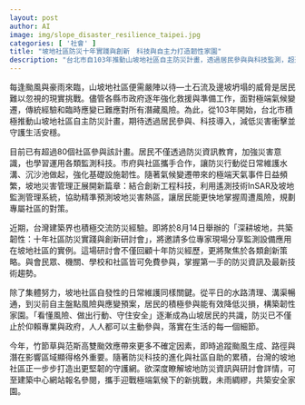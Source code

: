 ```yaml
---
layout: post
author: AI
image: img/slope_disaster_resilience_taipei.jpg
categories: [ '社會' ]
title: "坡地社區防災十年實踐與創新　科技與自主力打造韌性家園"
description: "台北市自103年推動山坡地社區自主防災計畫，透過居民參與與科技監測，超過80社區積極降災守護家園。今年面對雙颱挑戰，持續深化坡地守護網，並將於8月舉辦研討會聚焦十年防災經驗與創新應用，邀請各界同仁免費參與。更多詳情可至建築中心網站查詢。"
---
```

每逢颱風與豪雨來臨，山坡地社區便需嚴陣以待—土石流及邊坡坍塌的威脅是居民難以忽視的現實挑戰。儘管各縣市政府逐年強化救援與準備工作，面對極端氣候變遷，傳統經驗和臨時應變已難應對所有潛藏風險。為此，從103年開始，台北市積極推動山坡地社區自主防災計畫，期待透過居民參與、科技導入，減低災害衝擊並守護生活安穩。

目前已有超過80個社區參與該計畫。居民不僅透過防災資訊教育，加強災害意識，也學習運用各類監測科技。市府與社區攜手合作，讓防災行動從日常維護水溝、沉沙池做起，強化基礎設施韌性。隨著氣候變遷帶來的極端天氣事件日益頻繁，坡地災害管理正展開新篇章：結合創新工程科技，利用遙測技術InSAR及坡地監測管理系統，協助精準預測坡地災害熱區，讓居民能更快地掌握周遭風險，規劃專屬社區的對策。

近期，台灣建築界也積極交流防災經驗。即將於8月14日舉辦的「深耕坡地，共築韌性：十年社區防災實踐與創新研討會」，將邀請多位專家現場分享監測設備應用在坡地社區的實例。這場研討會不僅回顧十年防災經歷，更將聚焦於各類創新策略。與會民眾、機關、學校和社區皆可免費參與，掌握第一手的防災資訊及最新技術趨勢。

除了集體努力，坡地社區自發性的日常維護同樣關鍵。從平日的水路清理、溝渠暢通，到災前自主盤點風險與應變預案，居民的積極參與能有效降低災損，構築韌性家園。「看懂風險、做出行動、守住安全」逐漸成為山坡居民的共識，防災已不僅止於仰賴專業與政府，人人都可以主動參與，落實在生活的每一個細節。

今年，竹節草與范斯高雙颱效應帶來更多不確定因素，即時追蹤颱風生成、路徑與潛在影響區域顯得格外重要。隨著防災科技的進化與社區自助的累積，台灣的坡地社區正一步步打造出更堅韌的守護網。欲深度瞭解坡地防災資訊與研討會詳情，可至建築中心網站報名參閱，攜手迎戰極端氣候下的新挑戰，未雨綢繆，共築安全家園。